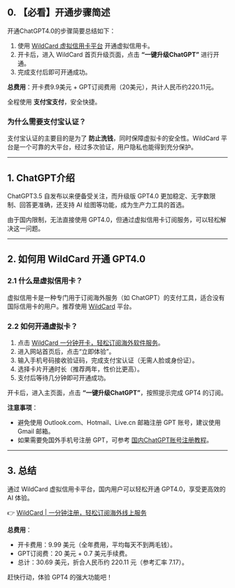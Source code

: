 ## 0. 【必看】开通步骤简述

开通ChatGPT4.0的步骤简要总结如下：

1. 使用 [WildCard 虚拟信用卡平台](https://bit.ly/bewildcard) 开通虚拟信用卡。
2. 开卡后，进入 WildCard 首页升级页面，点击 **“一键升级ChatGPT”** 进行开通。
3. 完成支付后即可开通成功。

**总费用**：开卡费9.9美元 + GPT订阅费用（20美元），共计人民币约220.11元。

全程使用 **支付宝支付**，安全快捷。

### 为什么需要支付宝认证？

支付宝认证的主要目的是为了 **防止洗钱**，同时保障虚拟卡的安全性。WildCard 平台是一个可靠的大平台，经过多次验证，用户隐私也能得到充分保护。

---

## 1. ChatGPT介绍

ChatGPT3.5 自发布以来便备受关注，而升级版 GPT4.0 更加稳定、无字数限制、回答更准确，还支持 AI 绘图等功能，成为生产力工具的首选。

由于国内限制，无法直接使用 GPT4.0，但通过虚拟信用卡订阅服务，可以轻松解决这一问题。

---

## 2. 如何用 WildCard 开通 GPT4.0

### 2.1 什么是虚拟信用卡？

虚拟信用卡是一种专门用于订阅海外服务（如 ChatGPT）的支付工具，适合没有国际信用卡的用户。推荐使用 [WildCard](https://bit.ly/bewildcard) 平台。

### 2.2 如何开通虚拟卡？

1. 点击 [WildCard 一分钟开卡，轻松订阅海外软件服务](https://bit.ly/bewildcard)。
2. 进入网站首页后，点击“立即体验”。
3. 输入手机号码接收验证码，完成支付宝认证（无需人脸或身份证）。
4. 选择卡片开通时长（推荐两年，性价比更高）。
5. 支付后等待几分钟即可开通成功。

开卡后，进入主页面，点击 **“一键升级ChatGPT”**，按照提示完成 GPT4 的订阅。

**注意事项**：
- 避免使用 Outlook.com、Hotmail、Live.cn 邮箱注册 GPT 账号，建议使用 Gmail 邮箱。
- 如果需要免国外手机号注册 GPT，可参考 [国内ChatGPT账号注册教程](https://bit.ly/bewildcard)。

---

## 3. 总结

通过 WildCard 虚拟信用卡平台，国内用户可以轻松开通 GPT4.0，享受更高效的 AI 体验。

👉 [WildCard | 一分钟注册，轻松订阅海外线上服务](https://bit.ly/bewildcard)

**总费用**：
- 开卡费用：9.99 美元（全年费用，平均每天不到两毛钱）。
- GPT订阅费：20 美元 + 0.7 美元手续费。
- 总计：30.69 美元，折合人民币约 220.11 元（参考汇率 7.17）。

赶快行动，体验 GPT4 的强大功能吧！